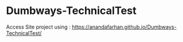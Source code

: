 # Dumbways-TechnicalTest
Access Site project using : https://anandafarhan.github.io/Dumbways-TechnicalTest/
